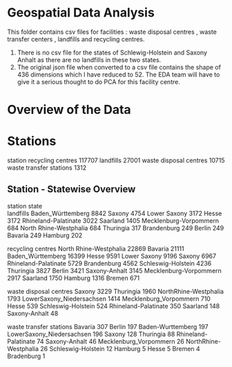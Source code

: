 # Geospatial Data Analysis 

This folder contains csv files for facilities : waste disposal centres , waste transfer centers , landfills and recycling centres. 


1. There is no csv file for the states of Schlewig-Holstein and Saxony Anhalt as there are no landfills in these two states. 
2. The original json file when converted to a csv file contains the shape of 436 dimensions which I have reduced to 52. The EDA team will have to give it a serious thought to do PCA for this facility centre. 


# Overview of the Data 
# Stations 
station
recycling centres          117707
landfills                   27001
waste disposal centres      10715
waste transfer stations      1312

## Station - Statewise Overview 

station                  state                    
landfills                Baden_Württemberg             8842
                         Saxony                        4754
                         Lower Saxony                  3172
                         Hesse                         3172
                         Rhineland-Palatinate          3022
                         Saarland                      1405
                         Mecklenburg-Vorpommern         684
                         North Rhine-Westphalia         684
                         Thuringia                      317
                         Brandenburg                    249
                         Berlin                         249
                         Bavaria                        249
                         Hamburg                        202

recycling centres        North Rhine-Westphalia       22869
                         Bavaria                      21111
                         Baden_Württemberg            16399
                         Hesse                         9591
                         Lower Saxony                  9196
                         Saxony                        6967
                         Rhineland-Palatinate          5729
                         Brandenburg                   4562
                         Schleswig-Holstein            4236
                         Thuringia                     3827
                         Berlin                        3421
                         Saxony-Anhalt                 3145
                         Mecklenburg-Vorpommern        2917
                         Saarland                      1750
                         Hamburg                       1316
                         Bremen                         671

waste disposal centres   Saxony                        3229
                         Thuringia                     1960
                         NorthRhine-Westphalia         1793
                         LowerSaxony_Niedersachsen     1414
                         Mecklenburg_Vorpommern         710
                         Hesse                          539
                         Schleswig-Holstein             524
                         Rhineland-Palatinate           350
                         Saarland                       148
                         Saxony-Anhalt                   48

waste transfer stations  Bavaria                        307
                         Berlin                         197
                         Baden-Wurttemberg              197
                         LowerSaxony_Niedersachsen      196
                         Saxony                         128
                         Thuringia                       88
                         Rhineland-Palatinate            74
                         Saxony-Anhalt                   46
                         Mecklenburg_Vorpommern          26
                         NorthRhine-Westphalia           26
                         Schleswig-Holstein              12
                         Hamburg                          5
                         Hesse                            5
                         Bremen                           4
                         Bradenburg                       1

                        